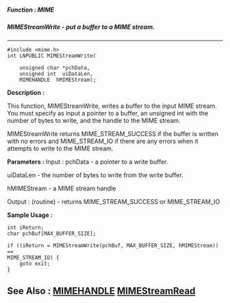 ##### Function : MIME
##### MIMEStreamWrite - put a buffer to a MIME stream.
---
```
#include <mime.h>
int LNPUBLIC MIMEStreamWrite(

	unsigned char *pchData,
	unsigned int  uiDataLen,
	MIMEHANDLE  hMIMEStream);
```
**Description :**

This function, MIMEStreamWrite, writes a buffer to the input MIME stream.  You 
must specify as input a pointer to a buffer, an unsigned int with the number of 
bytes to write, and the handle to the MIME stream.

MIMEStreamWrite returns MIME_STREAM_SUCCESS if the buffer is written with no 
errors and MIME_STREAM_IO if there are any errors when it attempts to write to 
the MIME stream.


**Parameters :**
Input :
pchData  -  a pointer to a write buffer.

uiDataLen  -  the number of bytes to write from the write buffer.

hMIMEStream  -  a MIME stream handle

Output :
(routine)  -  returns MIME_STREAM_SUCCESS or MIME_STREAM_IO



**Sample Usage :**
```
int iReturn;
char pchBuf[MAX_BUFFER_SIZE];

if ((iReturn = MIMEStreamWrite(pchBuf, MAX_BUFFER_SIZE, hMIMEStream)) == 
MIME_STREAM_IO) {
	goto exit;
}

```
**See Also :**
[MIMEHANDLE](/reference/Data/MIMEHANDLE)
[MIMEStreamRead](/reference/Func/MIMEStreamRead)
---
